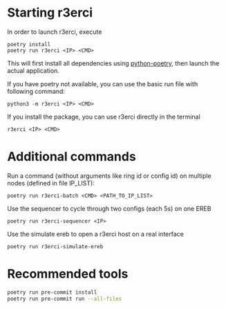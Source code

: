 Starting r3erci
======

In order to launch r3erci, execute

```shell
poetry install
poetry run r3erci <IP> <CMD>
```

This will first install all dependencies using [python-poetry](https://python-poetry.org/docs/), then launch the actual application.

If you have poetry not available, you can use the basic run file with following command:

```shell
python3 -m r3erci <IP> <CMD>
```

If you install the package, you can use r3erci directly in the terminal

```shell
r3erci <IP> <CMD>
```

Additional commands
======

Run a command (without arguments like ring id or config id) on multiple nodes (defined in file IP_LIST):

```shell
poetry run r3erci-batch <CMD> <PATH_TO_IP_LIST>
```

Use the sequencer to cycle through two configs (each 5s) on one EREB

```shell
poetry run r3erci-sequencer <IP>
```

Use the simulate ereb to open a r3erci host on a real interface

```shell
poetry run r3erci-simulate-ereb
```

Recommended tools
======

```bash
poetry run pre-commit install
poetry run pre-commit run --all-files
```
